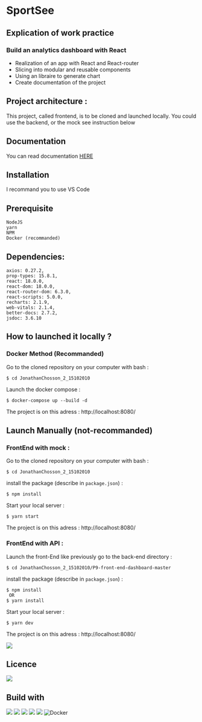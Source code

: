 # SportSee

## Explication of work practice

### Build an analytics dashboard with React

-   Realization of an app with React and React-router
-   Slicing into modular and reusable components
-   Using an libraire to generate chart
-   Create documentation of the project

## Project architecture :

This project, called frontend, is to be cloned and launched locally.
You could use the backend, or the mock see instruction below

## Documentation

You can read documentation <a href="https://jonathanchosson.github.io/JonathanChosson_12_05052022/doc/" target="_blank">HERE</a>

## Installation

I recommand you to use VS Code

## Prerequisite

    NodeJS
    yarn
    NPM
    Docker (recommanded)

## Dependencies:

    axios: 0.27.2,
    prop-types: 15.8.1,
    react: 18.0.0,
    react-dom: 18.0.0,
    react-router-dom: 6.3.0,
    react-scripts: 5.0.0,
    recharts: 2.1.9,
    web-vitals: 2.1.4,
    better-docs: 2.7.2,
    jsdoc: 3.6.10

## How to launched it locally ?

### Docker Method (Recommanded)

Go to the cloned repository on your computer with bash :

```
$ cd JonathanChosson_2_15102010
```

Launch the docker compose :

```
$ docker-compose up --build -d
```

The project is on this adress : http://localhost:8080/

## Launch Manually (not-recommanded)

### FrontEnd with mock :

Go to the cloned repository on your computer with bash :

```
$ cd JonathanChosson_2_15102010
```

install the package (describe in `package.json`) :

```
$ npm install

```

Start your local server :

```
$ yarn start
```

The project is on this adress : http://localhost:8080/

### FrontEnd with API :

Launch the front-End like previously
go to the back-end directory :

```
$ cd JonathanChosson_2_15102010/P9-front-end-dashboard-master
```

install the package (describe in `package.json`) :

```
$ npm install
 OR
$ yarn install
```

Start your local server :

```
$ yarn dev
```

The project is on this adress : http://localhost:8080/

<img src='https://img.shields.io/badge/Autor-Chosson Jonathan-blue' />

## Licence

<img src='https://forthebadge.com/images/badges/open-source.svg' />

## Build with

<img src="https://img.shields.io/badge/css3%20-%231572B6.svg?&style=for-the-badge&logo=css3&logoColor=white"/>
<img src="https://img.shields.io/badge/html5%20-%23E34F26.svg?&style=for-the-badge&logo=html5&logoColor=white"/>
<img src="https://img.shields.io/badge/git%20-%23F05033.svg?&style=for-the-badge&logo=git&logoColor=white"/>
<img src="https://img.shields.io/badge/javascript-%23323330.svg?style=for-the-badge&logo=javascript&logoColor=%23F7DF1E"/>
<img src="https://img.shields.io/badge/react-%2320232a.svg?style=for-the-badge&logo=react&logoColor=%2361DAFB">
<img alt="Docker" src="https://img.shields.io/badge/docker%20-%230db7ed.svg?&style=for-the-badge&logo=docker&logoColor=white"/>
